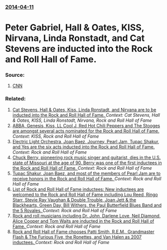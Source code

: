 ### [2014-04-11](/news/2014/04/11/index.md)

# Peter Gabriel, Hall & Oates, KISS, Nirvana, Linda Ronstadt, and Cat Stevens are inducted into the Rock and Roll Hall of Fame. 




### Source:

1. [CNN](http://www.cnn.com/2014/04/11/showbiz/music/rock-hall-of-fame-2014-induction-ceremony/)

### Related:

1. [Cat Stevens, Hall & Oates, Kiss, Linda Ronstadt, and Nirvana are to be inducted into the Rock and Roll Hall of Fame. ](/news/2013/12/17/cat-stevens-hall-oates-kiss-linda-ronstadt-and-nirvana-are-to-be-inducted-into-the-rock-and-roll-hall-of-fame.md) _Context: Cat Stevens, Hall & Oates, KISS, Linda Ronstadt, Nirvana, Rock and Roll Hall of Fame_
2. [ ABBA, Genesis, Kiss, LL Cool J, Red Hot Chili Peppers and The Stooges are amongst several acts nominated for the Rock and Roll Hall of Fame. ](/news/2009/09/23/abba-genesis-kiss-ll-cool-j-red-hot-chili-peppers-and-the-stooges-are-amongst-several-acts-nominated-for-the-rock-and-roll-hall-of-fame.md) _Context: KISS, Rock and Roll Hall of Fame_
3. [Electric Light Orchestra, Joan Baez, Journey, Pearl Jam, Tupac Shakur, and Yes are the six acts inducted into the Rock and Roll Hall of Fame. ](/news/2017/04/7/electric-light-orchestra-joan-baez-journey-pearl-jam-tupac-shakur-and-yes-are-the-six-acts-inducted-into-the-rock-and-roll-hall-of-fame.md) _Context: Rock and Roll Hall of Fame_
4. [Chuck Berry, pioneering rock music singer and guitarist, dies in the U.S. state of Missouri at the age of 90. Berry was one of the first inductees in the Rock and Roll Hall of Fame. ](/news/2017/03/18/chuck-berry-pioneering-rock-music-singer-and-guitarist-dies-in-the-u-s-state-of-missouri-at-the-age-of-90-berry-was-one-of-the-first-ind.md) _Context: Rock and Roll Hall of Fame_
5. [Tupac Shakur, Joan Baez, and most of the members of Pearl Jam are to receive honors in the Rock and Roll Hall of Fame. ](/news/2016/12/20/tupac-shakur-joan-baez-and-most-of-the-members-of-pearl-jam-are-to-receive-honors-in-the-rock-and-roll-hall-of-fame.md) _Context: Rock and Roll Hall of Fame_
6. [List of Rock and Roll Hall of Fame inductees: New inductees are welcomed to the Rock and Roll Hall of Fame including Lou Reed, Ringo Starr, Stevie Ray Vaughan & Double Trouble, Joan Jett & the Blackhearts, Green Day, Bill Withers, the Paul Butterfield Blues Band and the 5 Royales. ](/news/2015/04/18/list-of-rock-and-roll-hall-of-fame-inductees-new-inductees-are-welcomed-to-the-rock-and-roll-hall-of-fame-including-lou-reed-ringo-starr.md) _Context: Rock and Roll Hall of Fame_
7. [Rock and roll musicians including Dr. John, Darlene Love, Neil Diamond, Alice Cooper and Tom Waits are inducted in the Rock and Roll Hall of Fame. ](/news/2011/03/14/rock-and-roll-musicians-including-dr-john-darlene-love-neil-diamond-alice-cooper-and-tom-waits-are-inducted-in-the-rock-and-roll-hall-of.md) _Context: Rock and Roll Hall of Fame_
8. [ Rock and Roll Hall of Fame chooses Patti Smith, R.E.M., Grandmaster Flash & The Furious Five, the Ronettes, and Van Halen as 2007 inductees. ](/news/2007/01/8/rock-and-roll-hall-of-fame-chooses-patti-smith-r-e-m-grandmaster-flash-the-furious-five-the-ronettes-and-van-halen-as-2007-inductees.md) _Context: Rock and Roll Hall of Fame_

